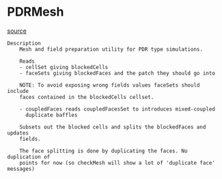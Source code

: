 # PDRMesh

[source](github.com/OpenFOAM-jp/OpenFOAM-utilities-tutorials-jp/blob/master/v1906/mesh/advanced/PDRMesh/PDRMesh.C/PDRMesh.C)

```
Description
    Mesh and field preparation utility for PDR type simulations.

    Reads
    - cellSet giving blockedCells
    - faceSets giving blockedFaces and the patch they should go into

    NOTE: To avoid exposing wrong fields values faceSets should include
    faces contained in the blockedCells cellset.

    - coupledFaces reads coupledFacesSet to introduces mixed-coupled
      duplicate baffles

    Subsets out the blocked cells and splits the blockedFaces and updates
    fields.

    The face splitting is done by duplicating the faces. No duplication of
    points for now (so checkMesh will show a lot of 'duplicate face' messages)


```

